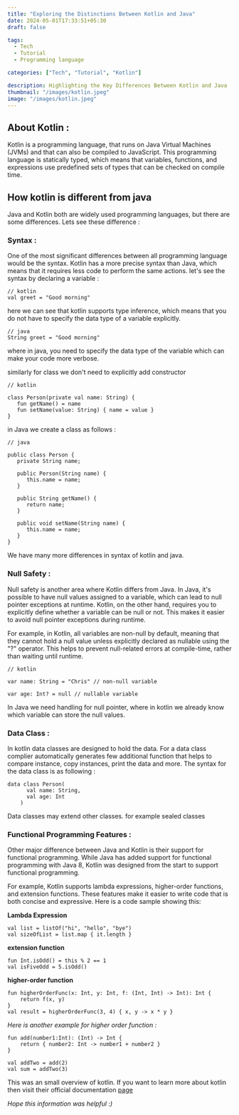 ```yaml
---
title: "Exploring the Distinctions Between Kotlin and Java"
date: 2024-05-01T17:33:51+05:30
draft: false

tags: 
  - Tech
  - Tutorial
  - Programming language

categories: ["Tech", "Tutorial", "Kotlin"]

description: Highlighting the Key Differences Between Kotlin and Java
thumbnail: "/images/kotlin.jpeg"
image: "/images/kotlin.jpeg"
---
```


## About Kotlin : 

Kotlin is a programming language, that runs on Java Virtual Machines (JVMs) and that can also be compiled to JavaScript. This programming language is statically typed, which means that variables, functions, and expressions use predefined sets of types that can be checked on compile time.

## How kotlin is different from java

Java and Kotlin both are widely used programming languages, but there are some differences. Lets see these difference : 

### Syntax :
One of the most significant differences between all programming language would be the syntax. Kotlin has a more precise syntax than Java, which means that it requires less code to perform the same actions. 
let's see the syntax by declaring a variable : 

 ```
 // kotlin
 val greet = "Good morning"
 ```

 here we can see that kotlin supports type inference, which means that you do not have to specify the data type of a variable explicitly.

 ```
 // java
String greet = "Good morning"
```
where in java, you need to specify the data type of the variable which can make your code more verbose.

similarly for class we don't need to explicitly add constructor

```
// kotlin

class Person(private val name: String) {
   fun getName() = name
   fun setName(value: String) { name = value }
}
```
in Java we create a class as follows : 

```
// java

public class Person {
   private String name;

   public Person(String name) {
      this.name = name;
   }

   public String getName() {
      return name;
   }

   public void setName(String name) {
      this.name = name;
   }
}
```
We have many more differences in syntax of kotlin and java.

### Null Safety :
Null safety is another area where Kotlin differs from Java. In Java, it's possible to have null values assigned to a variable, which can lead to null pointer exceptions at runtime. Kotlin, on the other hand, requires you to explicitly define whether a variable can be null or not. This makes it easier to avoid null pointer exceptions during runtime.

For example, in Kotlin, all variables are non-null by default, meaning that they cannot hold a null value unless explicitly declared as nullable using the "?" operator. This helps to prevent null-related errors at compile-time, rather than waiting until runtime.

```
// kotlin

var name: String = "Chris" // non-null variable

var age: Int? = null // nullable variable
```

In Java we need handling for null pointer, where in kotlin we already know which variable can store the null values.

### Data Class :
In kotlin data classes are designed to hold the data. For a data class complier automatically generates few additional function that helps to compare instance, copy instances, print the data and more.
The syntax for the data class is as following : 

```
data class Person(
      val name: String, 
      val age: Int
    )
```

Data classes may extend other classes. for example sealed classes


### Functional Programming Features :
Other major difference between Java and Kotlin is their support for functional programming. While Java has added support for functional programming with Java 8, Kotlin was designed from the start to support functional programming.

For example, Kotlin supports lambda expressions, higher-order functions, and extension functions.
These features make it easier to write code that is both concise and expressive. Here is a code sample showing this:

**Lambda Expression**

```
val list = listOf("hi", "hello", "bye")
val sizeOfList = list.map { it.length }
```

**extension function**

```
fun Int.isOdd() = this % 2 == 1
val isFiveOdd = 5.isOdd()
```

**higher-order function**

```
fun higherOrderFunc(x: Int, y: Int, f: (Int, Int) -> Int): Int {
    return f(x, y)
}
val result = higherOrderFunc(3, 4) { x, y -> x * y }
```

*Here is another example for higher order function :*

```
fun add(number1:Int): (Int) -> Int {
    return { number2: Int -> number1 + number2 }
}

val addTwo = add(2)
val sum = addTwo(3)
```

This was an small overview of kotlin. If you want to learn more about kotlin then visit their official documentation [page](https://kotlinlang.org/docs/home.html)

*Hope this information was helpful :)*